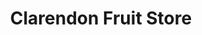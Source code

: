 ---
title: "Clarendon Fruit Store"
url: /leamington-spa/clarendon-fruit-store/
shop: Gemüse & Obst
---